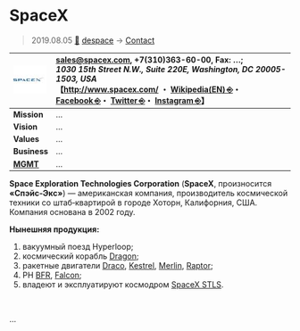 # SpaceX
> 2019.08.05 [🚀](../../index/index.md) [despace](../index.md) → [Contact](../contact.md)

|[![](../f/con/s/spacex_logo1_thumb.jpg)](../f/con/s/spacex_logo1.png)|<sales@spacex.com>, +7(310)363-60-00, Fax: …;<br> *1030 15th Street N.W., Suite 220E, Washington, DC 20005-1503, USA*<br> 【<http://www.spacex.com/> ・ [Wikipedia(EN) ⎆](https://en.wikipedia.org/wiki/SpaceX)・ [Facebook ⎆](https://www.facebook.com/SpaceX)・ [Twitter ⎆](https://twitter.com/spacex)・ [Instagram ⎆](https://www.instagram.com/spacex)】|
|:--|:--|
|**Mission**|…|
|**Vision**|…|
|**Values**|…|
|**Business**|…|
|**[MGMT](../mgmt.md)**|…|

**Space Exploration Technologies Corporation** (**SpaceX**, произносится **«Спэйс‑Экс»**) — американская компания, производитель космической техники со штаб‑квартирой в городе Хоторн, Калифорния, США. Компания основана в 2002 году.

**Нынешняя продукция:**

   1. вакуумный поезд Hyperloop;
   1. космический корабль [Dragon](dragon.md);
   1. ракетные двигатели [Draco](draco.md), [Kestrel](kestrel.md), [Merlin](merlin.md), [Raptor](raptor.md);
   1. РН [BFR](bfr.md), [Falcon](falcon.md);
   1. владеют и эксплуатируют космодром [SpaceX STLS](spaceport.md).


<p style="page-break-after:always"> </p>

…
